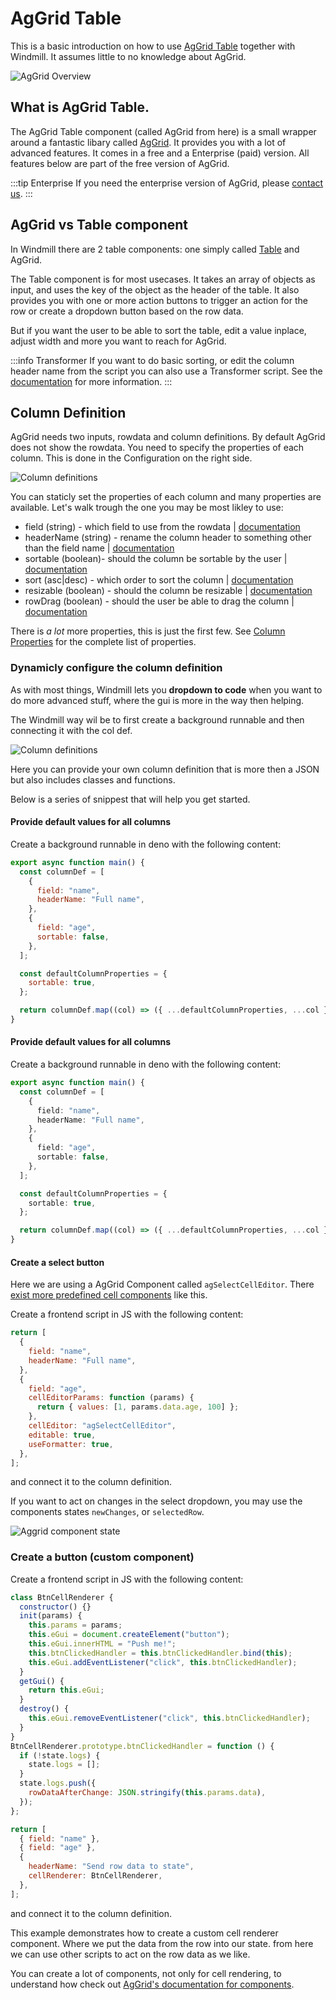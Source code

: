 # AgGrid Table

This is a basic introduction on how to use
[AgGrid Table](https://www.ag-grid.com/) together with Windmill. It assumes
little to no knowledge about AgGrid.

![AgGrid Overview](../../../../static/img/guide/aggrid_overview.png.webp)

## What is AgGrid Table.

The AgGrid Table component (called AgGrid from here) is a small wrapper around a
fantastic libary called [AgGrid](https://www.ag-grid.com/). It provides you with
a lot of advanced features. It comes in a free and a Enterprise (paid) version.
All features below are part of the free version of AgGrid.

:::tip Enterprise 
If you need the enterprise version of AgGrid, please
[contact us](../../6_getting_help/index.mdx). 
:::

## AgGrid vs Table component

In Windmill there are 2 table components: one simply called
[Table](../../../apps/4_app_configuration-settings/1_app_component_library.md#table)
and AgGrid.

The Table component is for most usecases. It takes an array of objects as
input, and uses the key of the object as the header of the table. It also
provides you with one or more action buttons to trigger an action for the row or
create a dropdown button based on the row data. 

But if you want the user to be able to sort the table, edit a value inplace, adjust width and more you want to reach for AgGrid.

:::info Transformer
If you want to do basic sorting, or edit the column header name from the script
you can also use a Transformer script. See the
[documentation](../../../apps/4_app_configuration-settings/2_app_runnable_triggers.md#transformer)
for more information. 
:::

## Column Definition

AgGrid needs two inputs, rowdata and column definitions. By default AgGrid does
not show the rowdata. You need to specify the properties of each column. This is
done in the Configuration on the right side.

![Column definitions](./../../../../static/img/guide/aggrid-column-definition-menu.png.webp)

You can staticly set the properties of each column and many properties are
available. Let's walk trough the one you may be most likley to use:

- field (string) - which field to use from the rowdata |
  [documentation](https://www.ag-grid.com/javascript-data-grid/column-properties/#reference-columns-field)
- headerName (string) - rename the column header to something other than the
  field name |
  [documentation](https://www.ag-grid.com/javascript-data-grid/column-properties/#reference-header-headerName)
- sortable (boolean)- should the column be sortable by the user |
  [documentation](https://www.ag-grid.com/javascript-data-grid/column-properties/#reference-sort-sortable)
- sort (asc|desc) - which order to sort the column |
  [documentation](https://www.ag-grid.com/javascript-data-grid/column-properties/#reference-sort-sort)
- resizable (boolean) - should the column be resizable |
  [documentation](https://www.ag-grid.com/javascript-data-grid/column-properties/#reference-width-resizable)
- rowDrag (boolean) - should the user be able to drag the column |
  [documentation](https://www.ag-grid.com/javascript-data-grid/column-properties/#reference-row%20dragging-rowDrag)

There is _a lot_ more properties, this is just the first few. See
[Column Properties](https://www.ag-grid.com/javascript-data-grid/column-properties/)
for the complete list of properties.

### Dynamicly configure the column definition

As with most things, Windmill lets you **dropdown to code** when you want to do
more advanced stuff, where the gui is more in the way then helping.

The Windmill way wil be to first create a background runnable and then
connecting it with the col def.

![Column definitions](./../../../../static/img/guide/coldef-connect.png.webp)

Here you can provide your own column definition that is more then a JSON but
also includes classes and functions.

Below is a series of snippest that will help you get started.

#### Provide default values for all columns

Create a background runnable in deno with the following content:

```js
export async function main() {
  const columnDef = [
    {
      field: "name",
      headerName: "Full name",
    },
    {
      field: "age",
      sortable: false,
    },
  ];

  const defaultColumnProperties = {
    sortable: true,
  };

  return columnDef.map((col) => ({ ...defaultColumnProperties, ...col }));
}
```

#### Provide default values for all columns

Create a background runnable in deno with the following content:

```ts
export async function main() {
  const columnDef = [
    {
      field: "name",
      headerName: "Full name",
    },
    {
      field: "age",
      sortable: false,
    },
  ];

  const defaultColumnProperties = {
    sortable: true,
  };

  return columnDef.map((col) => ({ ...defaultColumnProperties, ...col }));
}
```

#### Create a select button

Here we are using a AgGrid Component called `agSelectCellEditor`. There
[exist more predefined cell components](https://www.ag-grid.com/javascript-data-grid/provided-cell-editors/#select-cell-editor)
like this.

Create a frontend script in JS with the following content:

```js
return [
  {
    field: "name",
    headerName: "Full name",
  },
  {
    field: "age",
    cellEditorParams: function (params) {
      return { values: [1, params.data.age, 100] };
    },
    cellEditor: "agSelectCellEditor",
    editable: true,
    useFormatter: true,
  },
];
```

and connect it to the column definition.

If you want to act on changes in the select dropdown, you may use the components
states `newChanges`, or `selectedRow`.

![Aggrid component state](./../../../../static/img/guide/aggrid-state.png.webp)

### Create a button (custom component)

Create a frontend script in JS with the following content:

```js
class BtnCellRenderer {
  constructor() {}
  init(params) {
    this.params = params;
    this.eGui = document.createElement("button");
    this.eGui.innerHTML = "Push me!";
    this.btnClickedHandler = this.btnClickedHandler.bind(this);
    this.eGui.addEventListener("click", this.btnClickedHandler);
  }
  getGui() {
    return this.eGui;
  }
  destroy() {
    this.eGui.removeEventListener("click", this.btnClickedHandler);
  }
}
BtnCellRenderer.prototype.btnClickedHandler = function () {
  if (!state.logs) {
    state.logs = [];
  }
  state.logs.push({
    rowDataAfterChange: JSON.stringify(this.params.data),
  });
};

return [
  { field: "name" },
  { field: "age" },
  {
    headerName: "Send row data to state",
    cellRenderer: BtnCellRenderer,
  },
];
```

and connect it to the column definition.

This example demonstrates how to create a custom cell renderer component. Where
we put the data from the row into our state. from here we can use other scripts
to act on the row data as we like.

You can create a lot of components, not only for cell rendering, to understand
how check out
[AgGrid's documentation for components](https://www.ag-grid.com/javascript-data-grid/components/).
